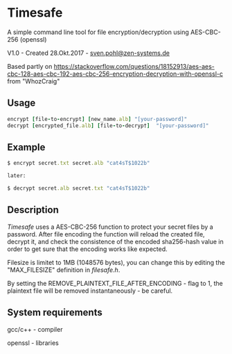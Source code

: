 # Timesafe

A simple command line tool for file encryption/decryption using AES-CBC-256 (openssl)

V1.0 - Created 28.Okt.2017 - sven.pohl@zen-systems.de 

Based partly on https://stackoverflow.com/questions/18152913/aes-aes-cbc-128-aes-cbc-192-aes-cbc-256-encryption-decryption-with-openssl-c
from "WhozCraig"


Usage
-----

```ruby
encrypt [file-to-encrypt] [new_name.alb] "[your-password]"
decrypt [encrypted_file.alb] [file-to-decryp†]  "[your-password]"

```

Example
-----

```ruby
$ encrypt secret.txt secret.alb "cat4sT$1022b"

later:

$ decrypt secret.alb secret.txt "cat4sT$1022b"


```

Description
-----
*Timesafe* uses a AES-CBC-256 function to protect your secret files by a password.
After file encoding the function will reload the created file, decrypt it, and check
the consistence of the encoded sha256-hash value in order to get sure that the encoding works
like expected.

Filesize is limitet to 1MB (1048576 bytes), you can change this by editing the 
"MAX_FILESIZE" definition in *filesafe.h*. 

By setting the REMOVE_PLAINTEXT_FILE_AFTER_ENCODING - flag to 1, the plaintext file will
be removed instantaneously - be careful. 



System requirements
-----

gcc/c++ - compiler

openssl - libraries
